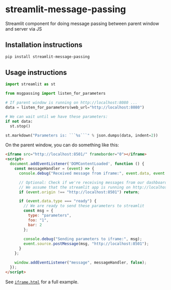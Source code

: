 # streamlit-message-passing

Streamlit component for doing message passing between parent window and server
via JS

## Installation instructions

```sh
pip install streamlit-message-passing
```

## Usage instructions

```python
import streamlit as st

from msgpassing import listen_for_parameters

# If parent window is running on http://localhost:8080 ...
data = listen_for_parameters(web_url="http://localhost:8080")

# We can wait until we have these parameters:
if not data:
  st.stop()

st.markdown("Parameters is: ```%s```" % json.dumps(data, indent=2))
```

On the parent window, you can do something like this:

```html
<iframe src="http://localhost:8501/" frameborder="0"></iframe>
<script>
  document.addEventListener('DOMContentLoaded', function () {
    const messageHandler = (event) => {
      console.debug("Received message from iframe:", event.data, event.origin)

      // Optional: Check if we're receiving messages from our dashboard only
      // We assume that the streamlit app is running on http://localhost:8501
      if (event.origin !== "http://localhost:8501") return;

      if (event.data.type === "ready") {
        // We are ready to send these parameters to streamlit
        const msg = { 
          type: "parameters", 
          foo: "1", 
          bar: 2
        };
        
        console.debug("Sending parameters to iframe:", msg);
        event.source.postMessage(msg, "http://localhost:8501");
      }
    };

    window.addEventListener("message", messageHandler, false);
  });
</script>
```

See [`iframe.html`](./iframe.html) for a full example.
